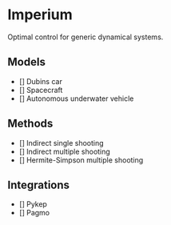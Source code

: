 # Imperium

Optimal control for generic dynamical systems.

## Models

- [] Dubins car
- [] Spacecraft
- [] Autonomous underwater vehicle

## Methods

- [] Indirect single shooting
- [] Indirect multiple shooting
- [] Hermite-Simpson multiple shooting

## Integrations

- [] Pykep
- [] Pagmo
